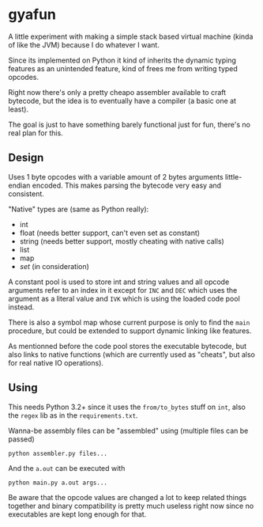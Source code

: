 gyafun
======

A little experiment with making a simple stack based virtual machine (kinda of
like the JVM) because I do whatever I want.

Since its implemented on Python it kind of inherits the dynamic typing features
as an unintended feature, kind of frees me from writing typed opcodes.

Right now there's only a pretty cheapo assembler available to craft bytecode,
but the idea is to eventually have a compiler (a basic one at least).

The goal is just to have something barely functional just for fun, there's no
real plan for this.

Design
------

Uses 1 byte opcodes with a variable amount of 2 bytes arguments little-endian
encoded. This makes parsing the bytecode very easy and consistent.

"Native" types are (same as Python really):

  * int
  * float (needs better support, can't even set as constant)
  * string (needs better support, mostly cheating with native calls)
  * list
  * map
  * *set* (in consideration)

A constant pool is used to store int and string values and all opcode arguments
refer to an index in it except for `INC` and `DEC` which uses the argument as a
literal value and `IVK` which is using the loaded code pool instead.

There is also a symbol map whose current purpose is only to find the `main`
procedure, but could be extended to support dynamic linking like features.

As mentionned before the code pool stores the executable bytecode, but also
links to native functions (which are currently used as "cheats", but also for
real native IO operations).

Using
-----

This needs Python 3.2+ since it uses the `from/to_bytes` stuff on `int`, also
the `regex` lib as in the `requirements.txt`.

Wanna-be assembly files can be "assembled" using (multiple files can be passed)

    python assembler.py files...

And the `a.out` can be executed with

    python main.py a.out args...

Be aware that the opcode values are changed a lot to keep related things
together and binary compatibility is pretty much useless right now since no
executables are kept long enough for that.
